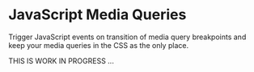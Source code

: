 # JavaScript Media Queries

Trigger JavaScript events on transition of media query breakpoints and keep your media queries in the CSS
as the only place.

THIS IS WORK IN PROGRESS ...
